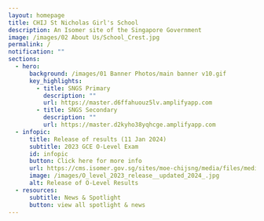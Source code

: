 ```yaml
---
layout: homepage
title: CHIJ St Nicholas Girl's School
description: An Isomer site of the Singapore Government
image: /images/02 About Us/School_Crest.jpg
permalink: /
notification: ""
sections:
  - hero:
      background: /images/01 Banner Photos/main banner v10.gif
      key_highlights:
        - title: SNGS Primary
          description: ""
          url: https://master.d6ffahuouz5lv.amplifyapp.com
        - title: SNGS Secondary
          description: ""
          url: https://master.d2kyho38yqhcge.amplifyapp.com
  - infopic:
      title: Release of results (11 Jan 2024)
      subtitle: 2023 GCE O-Level Exam
      id: infopic
      button: Click here for more info
      url: https://cms.isomer.gov.sg/sites/moe-chijsng/media/files/mediaDirectory/files/editMediaSettings/Info_to_be_hosted_on_School_Website_before_11_Jan_2024__8_Jan_updated_.pdf
      image: /images/O_level_2023_release__updated_2024_.jpg
      alt: Release of O-Level Results
  - resources:
      subtitle: News & Spotlight
      button: view all spotlight & news
---
```


